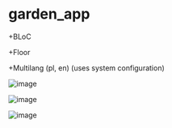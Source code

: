 # garden_app

+BLoC

+Floor

+Multilang (pl, en) (uses system configuration)



![image](https://user-images.githubusercontent.com/44406683/136450947-188c54ad-ea96-4674-bf82-c0b8bb5c2c29.png)

![image](https://user-images.githubusercontent.com/44406683/136451220-2ec5df23-57e9-441e-95dc-3fe978f025d4.png)

![image](https://user-images.githubusercontent.com/44406683/136451325-2fd0dbb8-e0f6-4ca7-a061-f9dc2c2ffc63.png)

